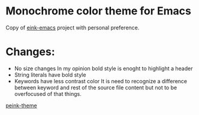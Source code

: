 # Monochrome color theme for Emacs

Copy of [eink-emacs](http://github.com/maio/eink-emacs) project with personal preference.

# Changes:

- No size changes
In my opinion bold style is enoght to highlight a header
- String literals have bold style
- Keywords have less contrast color
It is need to recognize a difference between keyword and rest of the source file content but not to be overfocused of that things.

[peink-theme](./peink-theme.el)
